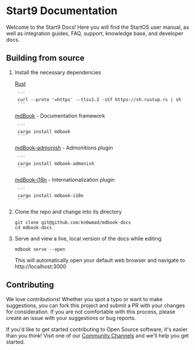 # Start9 Documentation
Welcome to the Start9 Docs!  Here you will find the StartOS user manual, as well as integration guides, FAQ, support, knowledge base, and developer docs.

## Building from source
1. Install the necessary dependencies

    [Rust](https://rustup.rs)
    
        ```
        curl --proto '=https' --tlsv1.2 -sSf https://sh.rustup.rs | sh
        ```

    [mdBook](https://rust-lang.github.io/mdBook/) - Documentation framework
    
        ```
        cargo install mdbook
        ```

    [mdBook-admonish](https://github.com/tommilligan/mdbook-admonish) - Admonitions plugin
    
        ```
        cargo install mdbook-admonish
        ```

    [mdBook-i18n](https://github.com/tommilligan/mdbook-admonish) - Internationalization plugin
    
        ```
        cargo install mdbook-i18n
        ```


1. Clone the repo and change into its directory
    
    ```
    git clone git@github.com:kn0wmad/mdbook-docs
    cd mdbook-docs
    ```
    
1. Serve and view a live, local version of the docs while editing
    
    ```
    mdbook serve --open
    ```
    
    This will automatically open your default web browser and navigate to http://localhost:3000

## Contributing
We love contributions!  Whether you spot a typo or want to make suggestions, you can fork this project and submit a PR with your changes for consideration.  If you are not comfortable with this process, please create an issue with your suggestions or bug reports.

If you'd like to get started contributing to Open Source software, it's easier than you think!  Visit one of our [Community Channels](https://docs.start9.com/latest/support/contact) and we'll help you get started.